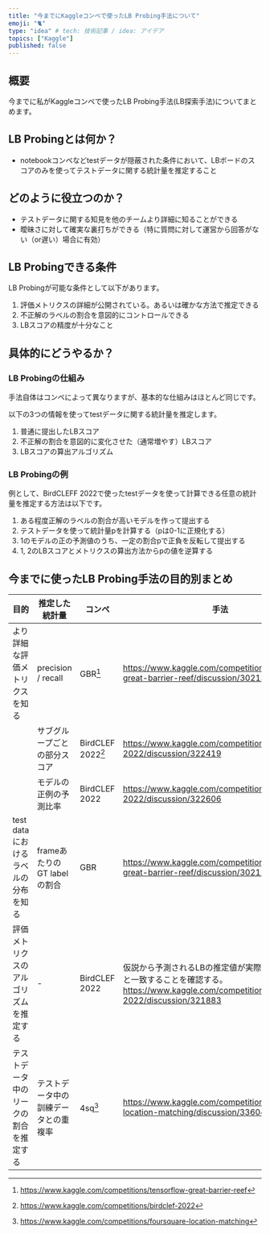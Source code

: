 ```yaml
---
title: "今までにKaggleコンペで使ったLB Probing手法について"
emoji: "🐈"
type: "idea" # tech: 技術記事 / idea: アイデア
topics: ["Kaggle"]
published: false
---
```

## 概要

今までに私がKaggleコンペで使ったLB Probing手法(LB探索手法)についてまとめます。

## LB Probingとは何か？

- notebookコンペなどtestデータが隠蔽された条件において、LBボードのスコアのみを使ってテストデータに関する統計量を推定すること

## どのように役立つのか？

- テストデータに関する知見を他のチームより詳細に知ることができる
- 曖昧さに対して確実な裏打ちができる（特に質問に対して運営から回答がない（or遅い）場合に有効）

## LB Probingできる条件

LB Probingが可能な条件として以下があります。

1. 評価メトリクスの詳細が公開されている。あるいは確かな方法で推定できる
2. 不正解のラベルの割合を意図的にコントロールできる
3. LBスコアの精度が十分なこと

## 具体的にどうやるか？

### LB Probingの仕組み

手法自体はコンペによって異なりますが、基本的な仕組みはほとんど同じです。

以下の3つの情報を使ってtestデータに関する統計量を推定します。

1. 普通に提出したLBスコア
2. 不正解の割合を意図的に変化させた（通常増やす）LBスコア
3. LBスコアの算出アルゴリズム

### LB Probingの例

例として、BirdCLEFF 2022で使ったtestデータを使って計算できる任意の統計量を推定する方法は以下です。

1. ある程度正解のラベルの割合が高いモデルを作って提出する
2. テストデータを使って統計量pを計算する（pは0-1に正規化する）
3. 1のモデルの正の予測値のうち、一定の割合pで正負を反転して提出する
4. 1, 2のLBスコアとメトリクスの算出方法からpの値を逆算する

## 今までに使ったLB Probing手法の目的別まとめ

| 目的                                   | 推定した統計量                       | コンペ            | 手法                                                                                                                                        |
| -------------------------------------- | ------------------------------------ | ----------------- | ------------------------------------------------------------------------------------------------------------------------------------------- |
| より詳細な評価メトリクスを知る         | precision / recall                   | GBR[^1]           | https://www.kaggle.com/competitions/tensorflow-great-barrier-reef/discussion/302130                                                         |
|                                        | サブグループごとの部分スコア         | BirdCLEF 2022[^2] | https://www.kaggle.com/competitions/birdclef-2022/discussion/322419                                                                         |
|                                        | モデルの正例の予測比率               | BirdCLEF 2022     | https://www.kaggle.com/competitions/birdclef-2022/discussion/322606                                                                         |
| test dataにおけるラベルの分布を知る    | frameあたりのGT labelの割合          | GBR               | https://www.kaggle.com/competitions/tensorflow-great-barrier-reef/discussion/302156                                                         |
| 評価メトリクスのアルゴリズムを推定する | -                                    | BirdCLEF 2022     | 仮説から予測されるLBの推定値が実際のLBの観測値と一致することを確認する。https://www.kaggle.com/competitions/birdclef-2022/discussion/321883 |
| テストデータ中のリークの割合を推定する | テストデータ中の訓練データとの重複率 | 4sq[^3]           | https://www.kaggle.com/competitions/foursquare-location-matching/discussion/336047                                                          |

[^1]: https://www.kaggle.com/competitions/tensorflow-great-barrier-reef
[^2]: https://www.kaggle.com/competitions/birdclef-2022
[^3]: https://www.kaggle.com/competitions/foursquare-location-matching
